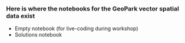 ### Here is where the notebooks for the GeoPark vector spatial data exist
* Empty notebook (for live-coding during workshop)
* Solutions notebook
